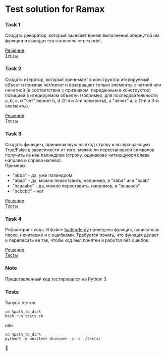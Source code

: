 # Test solution for Ramax

### Task 1
Создать декоратор, который засекает время выполнения обернутой им функции и выводит его в консоль через print.

[Решение](time_decorator.py)  
[Тесты](tests/test_time_decorator.py)  

### Task 2
Создать итератор, который принимает в конструктор итерируемый объект и признак чет/нечет
и возвращает только элементы с четной или нечетной (в соответствии с признаком, переданным
в конструктор) позицией в итерируемом объекте. Например, для последовательности a, b, c, d
"чет" вернет b, d (2-й и 4-й элементы), а "нечет" a, c  (1-й и 3-й элементы).  

[Решение](iterator.py)  
[Тесты](tests/test_iterator.py)  

### Task 3
Создать функцию, принимающую на вход строку и возвращающую True/False в зависимости от того,
можно ли перестановкой символов получить из нее палиндром (строку, одинаково читающуюся
слева направо и справа налево).  
Примеры:
* "abba" - да, уже палиндром
* "bbaa" - да, можно переставить, например, в "abba" или "baab"
* "bcaaabc" - да, можно переставить, например, в "bcaaacb"
* "bcbcbc" – нет

[Решение](palindrome.py)  
[Тесты](tests/test_palindrome.py)  

### Task 4
Рефакторинг кода. В файле [badcode.py](badcode.py) приведена функция, написанная плохо, нечитаемо
и с ошибками. Требуется понять, что функция делает и переписать ее так, чтобы код был
понятен и работал без ошибок.

[Решение](badcode_refactored.py)  
[Тесты](tests/test_badcode_refactored.py)  

### Note
Представленный код тестировался на Python 3.

### Tests
Запуск тестов
```
cd %path_to_dir%
bash run_tests.sh
```
или
```
cd %path_to_dir%
python3 -m unittest discover -v -s ./tests/
```

:rocket:
